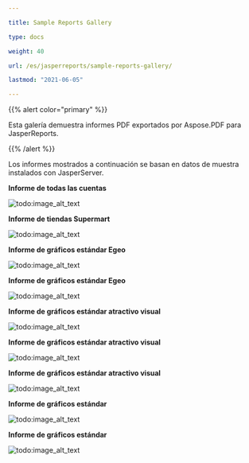 ```yaml
---

title: Sample Reports Gallery 

type: docs

weight: 40

url: /es/jasperreports/sample-reports-gallery/

lastmod: "2021-06-05"

---
```




{{% alert color="primary" %}}



Esta galería demuestra informes PDF exportados por Aspose.PDF para JasperReports.



{{% /alert %}}



Los informes mostrados a continuación se basan en datos de muestra instalados con JasperServer.



**Informe de todas las cuentas**



![todo:image_alt_text](sample-reports-gallery_1.png)







**Informe de tiendas Supermart**



![todo:image_alt_text](sample-reports-gallery_2.png)







**Informe de gráficos estándar Egeo**



![todo:image_alt_text](sample-reports-gallery_3.png)







**Informe de gráficos estándar Egeo**



![todo:image_alt_text](sample-reports-gallery_4.png)







**Informe de gráficos estándar atractivo visual**



![todo:image_alt_text](sample-reports-gallery_5.png)







**Informe de gráficos estándar atractivo visual**



![todo:image_alt_text](sample-reports-gallery_6.png)







**Informe de gráficos estándar atractivo visual**



![todo:image_alt_text](sample-reports-gallery_7.png)








**Informe de gráficos estándar**

![todo:image_alt_text](sample-reports-gallery_8.png)

**Informe de gráficos estándar**

![todo:image_alt_text](sample-reports-gallery_9.png)